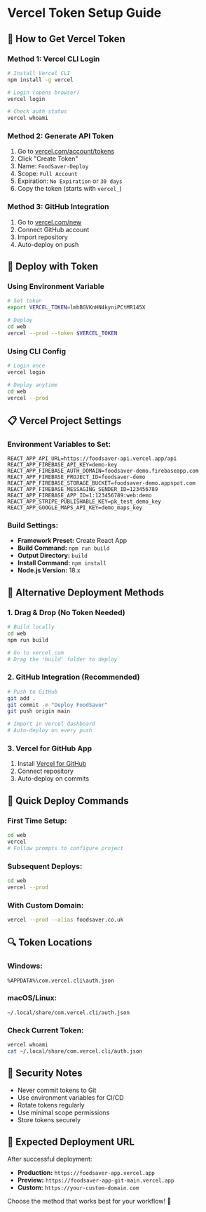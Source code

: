 # Vercel Token Setup Guide

## 🔑 **How to Get Vercel Token**

### **Method 1: Vercel CLI Login**
```bash
# Install Vercel CLI
npm install -g vercel

# Login (opens browser)
vercel login

# Check auth status
vercel whoami
```

### **Method 2: Generate API Token**
1. Go to [vercel.com/account/tokens](https://vercel.com/account/tokens)
2. Click "Create Token"
3. Name: `FoodSaver-Deploy`
4. Scope: `Full Account`
5. Expiration: `No Expiration` or `30 days`
6. Copy the token (starts with `vercel_`)

### **Method 3: GitHub Integration**
1. Go to [vercel.com/new](https://vercel.com/new)
2. Connect GitHub account
3. Import repository
4. Auto-deploy on push

## 🚀 **Deploy with Token**

### **Using Environment Variable**
```bash
# Set token
export VERCEL_TOKEN=lmhBGVKnHN4kyniPCtMR145X

# Deploy
cd web
vercel --prod --token $VERCEL_TOKEN
```

### **Using CLI Config**
```bash
# Login once
vercel login

# Deploy anytime
cd web
vercel --prod
```

## 📋 **Vercel Project Settings**

### **Environment Variables to Set:**
```
REACT_APP_API_URL=https://foodsaver-api.vercel.app/api
REACT_APP_FIREBASE_API_KEY=demo-key
REACT_APP_FIREBASE_AUTH_DOMAIN=foodsaver-demo.firebaseapp.com
REACT_APP_FIREBASE_PROJECT_ID=foodsaver-demo
REACT_APP_FIREBASE_STORAGE_BUCKET=foodsaver-demo.appspot.com
REACT_APP_FIREBASE_MESSAGING_SENDER_ID=123456789
REACT_APP_FIREBASE_APP_ID=1:123456789:web:demo
REACT_APP_STRIPE_PUBLISHABLE_KEY=pk_test_demo_key
REACT_APP_GOOGLE_MAPS_API_KEY=demo_maps_key
```

### **Build Settings:**
- **Framework Preset:** Create React App
- **Build Command:** `npm run build`
- **Output Directory:** `build`
- **Install Command:** `npm install`
- **Node.js Version:** 18.x

## 🔧 **Alternative Deployment Methods**

### **1. Drag & Drop (No Token Needed)**
```bash
# Build locally
cd web
npm run build

# Go to vercel.com
# Drag the 'build' folder to deploy
```

### **2. GitHub Integration (Recommended)**
```bash
# Push to GitHub
git add .
git commit -m "Deploy FoodSaver"
git push origin main

# Import in Vercel dashboard
# Auto-deploy on every push
```

### **3. Vercel for GitHub App**
1. Install [Vercel for GitHub](https://github.com/apps/vercel)
2. Connect repository
3. Auto-deploy on commits

## 🎯 **Quick Deploy Commands**

### **First Time Setup:**
```bash
cd web
vercel
# Follow prompts to configure project
```

### **Subsequent Deploys:**
```bash
cd web
vercel --prod
```

### **With Custom Domain:**
```bash
vercel --prod --alias foodsaver.co.uk
```

## 🔍 **Token Locations**

### **Windows:**
```
%APPDATA%\com.vercel.cli\auth.json
```

### **macOS/Linux:**
```
~/.local/share/com.vercel.cli/auth.json
```

### **Check Current Token:**
```bash
vercel whoami
cat ~/.local/share/com.vercel.cli/auth.json
```

## 🚨 **Security Notes**

- Never commit tokens to Git
- Use environment variables for CI/CD
- Rotate tokens regularly
- Use minimal scope permissions
- Store tokens securely

## 📱 **Expected Deployment URL**
After successful deployment:
- **Production:** `https://foodsaver-app.vercel.app`
- **Preview:** `https://foodsaver-app-git-main.vercel.app`
- **Custom:** `https://your-custom-domain.com`

Choose the method that works best for your workflow! 🌱